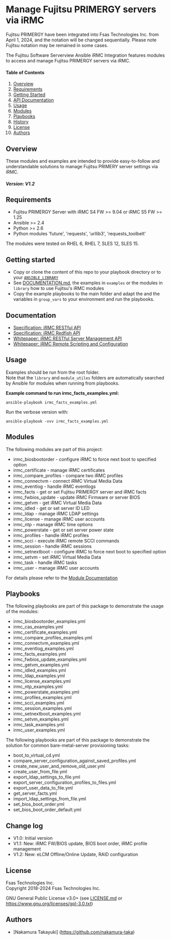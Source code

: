 
# Manage Fujitsu PRIMERGY servers via iRMC 

Fujitsu PRIMERGY have been integrated into Fsas Technologies Inc. from April 1, 2024, and the notation will be changed sequentially. Please note Fujitsu notation may be remained in some cases.

The Fujitsu Software Serverview Ansible iRMC Integration features modules to access and manage
Fujitsu PRIMERGY servers via iRMC.

#### Table of Contents

1. [Overview](#overview)
2. [Requirements](#requirements)
3. [Getting Started](#getting-started)
4. [API Documentation](#documentation)
5. [Usage](#usage)
6. [Modules](#modules)
7. [Playbooks](#playbooks)
8. [History](#history)
9. [License](#license)
10. [Authors](#authors)

## Overview

These modules and examples are intended to provide easy-to-follow and understandable solutions to manage
Fujitsu PRIMERY server settings via iRMC.

##### Version: V1.2

## Requirements

- Fujitsu PRIMERGY Server with iRMC S4 FW >= 9.04 or iRMC S5 FW >= 1.25
- Ansible >= 2.4
- Python >= 2.6
- Python modules 'future', 'requests', 'urllib3', 'requests_toolbelt'

The modules were tested on RHEL 6, RHEL 7, SLES 12, SLES 15.

## Getting started

- Copy or clone the content of this repo to your playbook directory or to your
  [`ANSIBLE_LIBRARY`](http://docs.ansible.com/ansible/latest/intro_configuration.html#library)
- See [DOCUMENTATION.md](DOCUMENTATION.md), the examples in ```examples``` or the modules in ```library```
  how to use Fujitsu's iRMC modules
- Copy the example playbooks to the main folder and adapt the and the variables in ```group_vars```
  to your environment and run the playbooks.

## Documentation

- [Specification: iRMC RESTful API](http://manuals.ts.fujitsu.com/file/13371/irmc-restful-spec-en.pdf)
- [Specification: iRMC Redfish API](http://manuals.ts.fujitsu.com/file/13372/irmc-redfish-wp-en.pdf)
- [Whitepaper: iRMC RESTful Server Management API](http://manuals.ts.fujitsu.com/file/12844/irmc-restful-wp-en.pdf)
- [Whitepaper: iRMC Remote Scripting and Configuration](http://manuals.ts.fujitsu.com/file/12563/wp-svs-irmc-remote-scripting-en.pdf)

## Usage

Examples should be run from the root folder.  
Note that the ```library``` and ```module_utiles``` folders are automatically searched by Ansible for modules when running
from playbooks.

**Example command to run irmc_facts_examples.yml:**

`ansible-playbook irmc_facts_examples.yml`

Run the verbose version with:

`ansible-playbook -vvv irmc_facts_examples.yml`

## Modules

The following modules are part of this project:

  * irmc_biosbootorder - configure iRMC to force next boot to specified option
  * irmc_certificate - manage iRMC certificates
  * irmc_compare_profiles - compare two iRMC profiles
  * irmc_connectvm - connect iRMC Virtual Media Data
  * irmc_eventlog - handle iRMC eventlogs
  * irmc_facts - get or set Fujitsu PRIMERGY server and iRMC facts
  * irmc_fwbios_update - update iRMC Firmware or server BIOS
  * irmc_getvm - get iRMC Virtual Media Data
  * irmc_idled - get or set server ID LED
  * irmc_ldap - manage iRMC LDAP settings
  * irmc_license - manage iRMC user accounts
  * irmc_ntp - manage iRMC time options
  * irmc_powerstate - get or set server power state
  * irmc_profiles - handle iRMC profiles
  * irmc_scci - execute iRMC remote SCCI commands
  * irmc_session - handle iRMC sessions
  * irmc_setnextboot - configure iRMC to force next boot to specified option
  * irmc_setvm - set iRMC Virtual Media Data
  * irmc_task - handle iRMC tasks
  * irmc_user - manage iRMC user accounts

For details please refer to the [Module Documentation](DOCUMENTATION.md)

## Playbooks

The following playbooks are part of this package to demonstrate the usage of the modules:

  * irmc_biosbootorder_examples.yml
  * irmc_cas_examples.yml
  * irmc_certificate_examples.yml
  * irmc_compare_profiles_examples.yml
  * irmc_connectvm_examples.yml
  * irmc_eventlog_examples.yml
  * irmc_facts_examples.yml
  * irmc_fwbios_update_examples.yml
  * irmc_getvm_examples.yml
  * irmc_idled_examples.yml
  * irmc_ldap_examples.yml
  * irmc_license_examples.yml
  * irmc_ntp_examples.yml
  * irmc_powerstate_examples.yml
  * irmc_profiles_examples.yml
  * irmc_scci_examples.yml
  * irmc_session_examples.yml
  * irmc_setnextboot_examples.yml
  * irmc_setvm_examples.yml
  * irmc_task_examples.yml
  * irmc_user_examples.yml

The following playbooks are part of this package to demonstrate the solution for common
bare-metal-server provisioning tasks:

  * boot_to_virtual_cd.yml
  * compare_server_configuration_against_saved_profiles.yml
  * create_new_user_and_remove_old_user.yml
  * create_user_from_file.yml
  * export_ldap_settings_to_file.yml
  * export_server_configuration_profiles_to_files.yml
  * export_user_data_to_file.yml
  * get_server_facts.yml
  * import_ldap_settings_from_file.yml
  * set_bios_boot_order.yml
  * set_bios_boot_order_default.yml

## Change log

* V1.0: Initial version
* V1.1: New: iRMC FW/BIOS update, BIOS boot order, iRMC profile management
* V1.2: New: eLCM Offline/Online Update, RAID configuration

## License

Fsas Technologies Inc.  
Copyright 2018-2024 Fsas Technologies Inc.

GNU General Public License v3.0+ (see [LICENSE.md](LICENSE.md) or https://www.gnu.org/licenses/gpl-3.0.txt)

## Authors

* [Nakamura Takayuki] (https://github.com/nakamura-taka)
